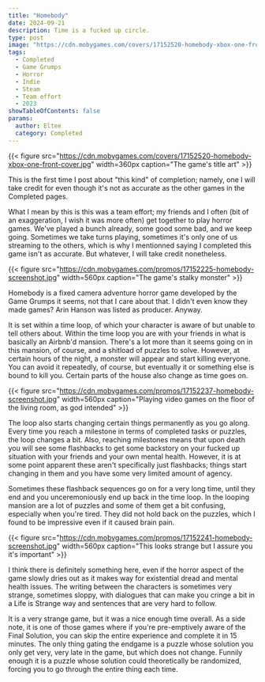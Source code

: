 ```yaml
---
title: "Homebody"
date: 2024-09-21
description: Time is a fucked up circle.
type: post
image: "https://cdn.mobygames.com/covers/17152520-homebody-xbox-one-front-cover.jpg"
tags:
  - Completed
  - Game Grumps
  - Horror
  - Indie
  - Steam
  - Team effort
  - 2023
showTableOfContents: false
params:
  author: Eltee
  category: Completed
---
```


{{< figure src="https://cdn.mobygames.com/covers/17152520-homebody-xbox-one-front-cover.jpg" width=360px caption="The game's title art" >}}

This is the first time I post about "this kind" of completion; namely, one I will take credit for even though it's not as accurate as the other games in the Completed pages.

What I mean by this is this was a team effort; my friends and I often (bit of an exaggeration, I wish it was more often) get together to play horror games. We've played a bunch already, some good some bad, and we keep going. Sometimes we take turns playing, sometimes it's only one of us streaming to the others, which is why I mentionned saying I completed this game isn't as accurate. But whatever, I will take credit nonetheless.

{{< figure src="https://cdn.mobygames.com/promos/17152225-homebody-screenshot.jpg" width=560px caption="The game's stalky monster" >}}

Homebody is a fixed camera adventure horror game developed by the Game Grumps it seems, not that I care about that. I didn't even know they made games? Arin Hanson was listed as producer. Anyway.

It is set within a time loop, of which your character is aware of but unable to tell others about. Within the time loop you are with your friends in what is basically an Airbnb'd mansion. There's a lot more than it seems going on in this mansion, of course, and a shitload of puzzles to solve. However, at certain hours of the night, a monster will appear and start killing everyone. You can avoid it repeatedly, of course, but eventually it or something else is bound to kill you. Certain parts of the house also change as time goes on.

{{< figure src="https://cdn.mobygames.com/promos/17152237-homebody-screenshot.jpg" width=560px caption="Playing video games on the floor of the living room, as god intended" >}}

The loop also starts changing certain things permanently as you go along. Every time you reach a milestone in terms of completed tasks or puzzles, the loop changes a bit. Also, reaching milestones means that upon death you will see some flashbacks to get some backstory on your fucked up situation with your friends and your own mental health. However, it is at some point apparent these aren't specifically just flashbacks; things start changing in them and you have some very limited amount of agency.

Sometimes these flashback sequences go on for a very long time, until they end and you unceremoniously end up back in the time loop. In the looping mansion are a lot of puzzles and some of them get a bit confusing, especially when you're tired. They did not hold back on the puzzles, which I found to be impressive even if it caused brain pain.

{{< figure src="https://cdn.mobygames.com/promos/17152241-homebody-screenshot.jpg" width=560px caption="This looks strange but I assure you it's important" >}}

I think there is definitely something here, even if the horror aspect of the game slowly dries out as it makes way for existential dread and mental health issues. The writing between the characters is sometimes very strange, sometimes sloppy, with dialogues that can make you cringe a bit in a Life is Strange way and sentences that are very hard to follow.

It is a very strange game, but it was a nice enough time overall. As a side note, it is one of those games where if you're pre-emptively aware of the Final Solution, you can skip the entire experience and complete it in 15 minutes. The only thing gating the endgame is a puzzle whose solution you only get very, very late in the game, but which does not change. Funnily enough it is a puzzle whose solution could theoretically be randomized, forcing you to go through the entire thing each time.